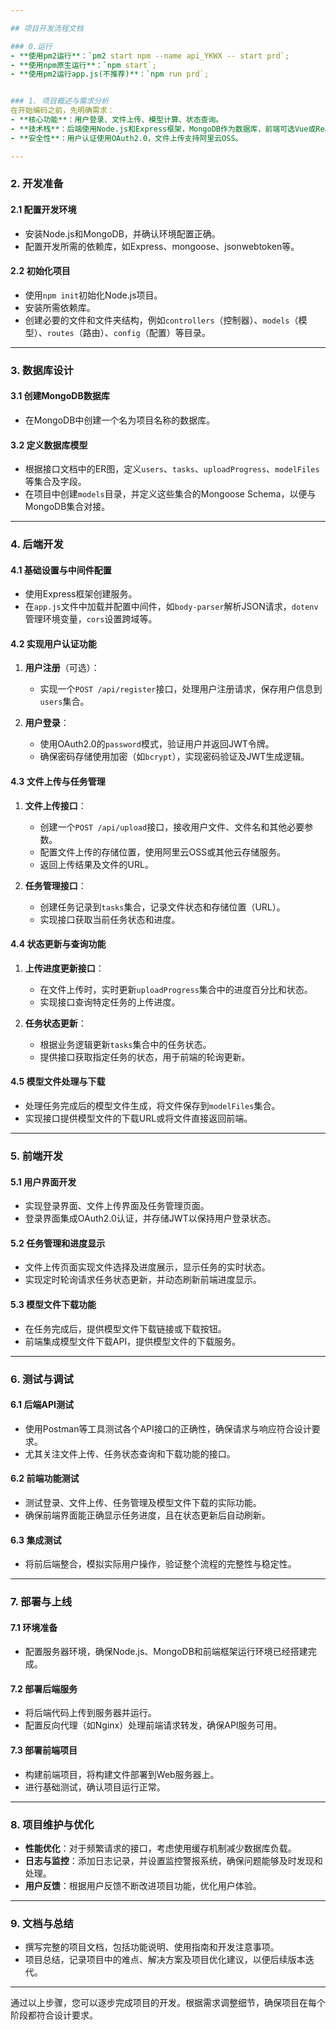 ```yaml
---

## 项目开发流程文档

### 0.运行
- **使用pm2运行**：`pm2 start npm --name api_YKWX -- start prd`;
- **使用npm原生运行**：`npm start`;
- **使用pm2运行app.js(不推荐)**：`npm run prd`;


### 1. 项目概述与需求分析
在开始编码之前，先明确需求：
- **核心功能**：用户登录、文件上传、模型计算、状态查询。
- **技术栈**：后端使用Node.js和Express框架，MongoDB作为数据库，前端可选Vue或React。
- **安全性**：用户认证使用OAuth2.0，文件上传支持阿里云OSS。

---
```


### 2. 开发准备

#### 2.1 配置开发环境
- 安装Node.js和MongoDB，并确认环境配置正确。
- 配置开发所需的依赖库，如Express、mongoose、jsonwebtoken等。

#### 2.2 初始化项目
- 使用`npm init`初始化Node.js项目。
- 安装所需依赖库。
- 创建必要的文件和文件夹结构，例如`controllers`（控制器）、`models`（模型）、`routes`（路由）、`config`（配置）等目录。

---

### 3. 数据库设计

#### 3.1 创建MongoDB数据库
- 在MongoDB中创建一个名为项目名称的数据库。


#### 3.2 定义数据库模型
- 根据接口文档中的ER图，定义`users`、`tasks`、`uploadProgress`、`modelFiles`等集合及字段。
- 在项目中创建`models`目录，并定义这些集合的Mongoose Schema，以便与MongoDB集合对接。

---

### 4. 后端开发

#### 4.1 基础设置与中间件配置
- 使用Express框架创建服务。
- 在`app.js`文件中加载并配置中间件，如`body-parser`解析JSON请求，`dotenv`管理环境变量，`cors`设置跨域等。

#### 4.2 实现用户认证功能

1. **用户注册**（可选）：
   - 实现一个`POST /api/register`接口，处理用户注册请求，保存用户信息到`users`集合。

2. **用户登录**：
   - 使用OAuth2.0的`password`模式，验证用户并返回JWT令牌。
   - 确保密码存储使用加密（如`bcrypt`），实现密码验证及JWT生成逻辑。

#### 4.3 文件上传与任务管理

1. **文件上传接口**：
   - 创建一个`POST /api/upload`接口，接收用户文件、文件名和其他必要参数。
   - 配置文件上传的存储位置，使用阿里云OSS或其他云存储服务。
   - 返回上传结果及文件的URL。

2. **任务管理接口**：
   - 创建任务记录到`tasks`集合，记录文件状态和存储位置（URL）。
   - 实现接口获取当前任务状态和进度。

#### 4.4 状态更新与查询功能

1. **上传进度更新接口**：
   - 在文件上传时，实时更新`uploadProgress`集合中的进度百分比和状态。
   - 实现接口查询特定任务的上传进度。

2. **任务状态更新**：
   - 根据业务逻辑更新`tasks`集合中的任务状态。
   - 提供接口获取指定任务的状态，用于前端的轮询更新。

#### 4.5 模型文件处理与下载
- 处理任务完成后的模型文件生成，将文件保存到`modelFiles`集合。
- 实现接口提供模型文件的下载URL或将文件直接返回前端。

---

### 5. 前端开发

#### 5.1 用户界面开发
- 实现登录界面、文件上传界面及任务管理页面。
- 登录界面集成OAuth2.0认证，并存储JWT以保持用户登录状态。

#### 5.2 任务管理和进度显示
- 文件上传页面实现文件选择及进度展示，显示任务的实时状态。
- 实现定时轮询请求任务状态更新，并动态刷新前端进度显示。

#### 5.3 模型文件下载功能
- 在任务完成后，提供模型文件下载链接或下载按钮。
- 前端集成模型文件下载API，提供模型文件的下载服务。

---

### 6. 测试与调试

#### 6.1 后端API测试
- 使用Postman等工具测试各个API接口的正确性，确保请求与响应符合设计要求。
- 尤其关注文件上传、任务状态查询和下载功能的接口。

#### 6.2 前端功能测试
- 测试登录、文件上传、任务管理及模型文件下载的实际功能。
- 确保前端界面能正确显示任务进度，且在状态更新后自动刷新。

#### 6.3 集成测试
- 将前后端整合，模拟实际用户操作，验证整个流程的完整性与稳定性。

---

### 7. 部署与上线

#### 7.1 环境准备
- 配置服务器环境，确保Node.js、MongoDB和前端框架运行环境已经搭建完成。

#### 7.2 部署后端服务
- 将后端代码上传到服务器并运行。
- 配置反向代理（如Nginx）处理前端请求转发，确保API服务可用。

#### 7.3 部署前端项目
- 构建前端项目，将构建文件部署到Web服务器上。
- 进行基础测试，确认项目运行正常。

---

### 8. 项目维护与优化

- **性能优化**：对于频繁请求的接口，考虑使用缓存机制减少数据库负载。
- **日志与监控**：添加日志记录，并设置监控警报系统，确保问题能够及时发现和处理。
- **用户反馈**：根据用户反馈不断改进项目功能，优化用户体验。

---

### 9. 文档与总结

- 撰写完整的项目文档，包括功能说明、使用指南和开发注意事项。
- 项目总结，记录项目中的难点、解决方案及项目优化建议，以便后续版本迭代。 

---

通过以上步骤，您可以逐步完成项目的开发。根据需求调整细节，确保项目在每个阶段都符合设计要求。
